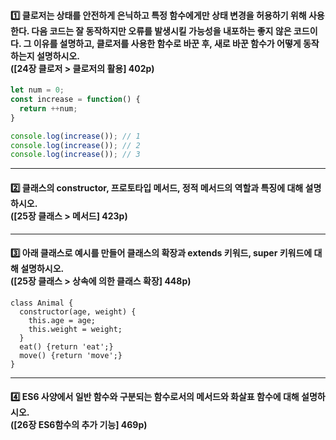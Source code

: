 
#### :one: 클로저는 상태를 안전하게 은닉하고 특정 함수에게만 상태 변경을 허용하기 위해 사용한다. 다음 코드는 잘 동작하지만 오류를 발생시킬 가능성을 내포하는 좋지 않은 코드이다. 그 이유를 설명하고, 클로저를 사용한 함수로 바꾼 후, 새로 바꾼 함수가 어떻게 동작하는지 설명하시오. <br>([24장 클로저 > 클로저의 활용] 402p)

```javascript
let num = 0; 
const increase = function() {
  return ++num;
}

console.log(increase()); // 1
console.log(increase()); // 2
console.log(increase()); // 3
```

---

#### :two: 클래스의 constructor, 프로토타입 메서드, 정적 메서드의 역할과 특징에 대해 설명하시오. <br>([25장 클래스 > 메서드] 423p)

---

#### :three: 아래 클래스로 예시를 만들어 클래스의 확장과 extends 키워드, super 키워드에 대해 설명하시오. <br>([25장 클래스 > 상속에 의한 클래스 확장] 448p)

```
class Animal {
  constructor(age, weight) {
    this.age = age;
    this.weight = weight;
  }
  eat() {return 'eat';}
  move() {return 'move';}
}
```

---

#### :four: ES6 사양에서 일반 함수와 구분되는 함수로서의 메서드와 화살표 함수에 대해 설명하시오. <br>([26장 ES6함수의 추가 기능] 469p)
